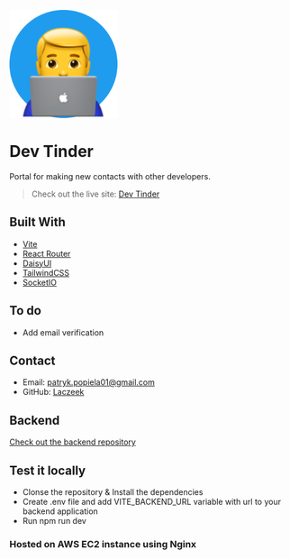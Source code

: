 ![Logo](./public/logo.png)

# Dev Tinder

Portal for making new contacts with other developers.

> Check out the live site: [Dev Tinder](https://dev-tinder.online)

## Built With
-   [Vite](https://vite.dev/)
-   [React Router](https://reactrouter.com/)
-   [DaisyUI](https://daisyui.com/)
-   [TailwindCSS](https://tailwindcss.com/)
-   [SocketIO](https://socket.io/)

## To do
- Add email verification

## Contact
-   Email: [patryk.popiela01@gmail.com](mailto:patryk.popiela01@gmail.com)
-   GitHub: [Laczeek](https://github.com/Laczeek)

## Backend
[Check out the backend repository](https://github.com/Laczeek/devTinder_BACKEND)

## Test it locally
- Clonse the repository & Install the dependencies
- Create .env file and add VITE_BACKEND_URL variable with url to your backend application
- Run npm run dev

### Hosted on AWS EC2 instance using Nginx